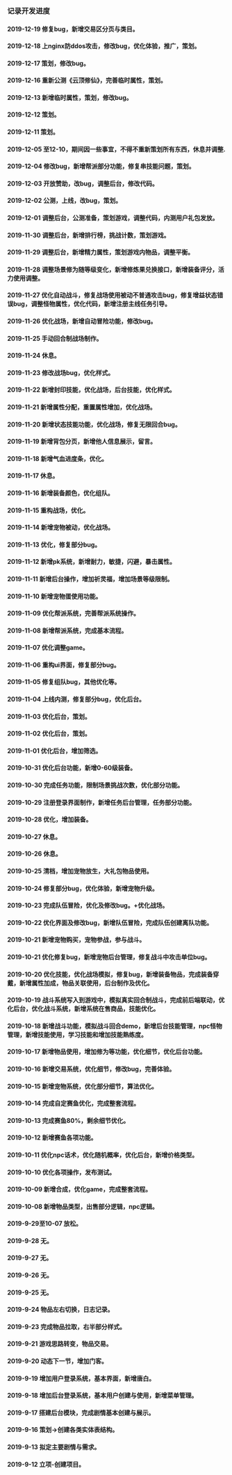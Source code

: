 ### 记录开发进度
#### 2019-12-19 修复bug，新增交易区分页与类目。
#### 2019-12-18 上nginx防ddos攻击，修改bug，优化体验，推广，策划。
#### 2019-12-17 策划，修改bug。
#### 2019-12-16 重新公测《云顶修仙》，完善临时属性，策划。
#### 2019-12-13 新增临时属性，策划，修改bug。
#### 2019-12-12 策划。
#### 2019-12-11 策划。
#### 2019-12-05 至12-10，期间因一些事宜，不得不重新策划所有东西，休息并调整.
#### 2019-12-04 修改bug，新增帮派部分功能，修复串技能问题，策划。
#### 2019-12-03 开放赞助，改bug，调整后台，修改代码。
#### 2019-12-02 公测，上线，改bug，策划。
#### 2019-12-01 调整后台，公测准备，策划游戏，调整代码，内测用户礼包发放。
#### 2019-11-30 调整后台，新增排行榜，挑战计数，策划游戏。
#### 2019-11-29 调整后台，新增精力属性，策划游戏内物品，调整平衡。
#### 2019-11-28 调整场景修为随等级变化，新增修炼果兑换接口，新增装备评分，活力使用调整。
#### 2019-11-27 优化自动战斗，修复战场使用被动不普通攻击bug，修复增益状态错误bug，调整怪物属性，优化代码，新增注册主线任务引导。
#### 2019-11-26 优化战场，新增自动冒险功能，修改bug。
#### 2019-11-25 手动回合制战场制作。
#### 2019-11-24 休息。
#### 2019-11-23 修改战场bug，优化样式。
#### 2019-11-22 新增封印技能，优化战场，后台技能，优化样式。
#### 2019-11-21 新增属性分配，重置属性增加，优化战场。
#### 2019-11-20 新增状态技能功能，优化战场，修复无限回合bug。
#### 2019-11-19 新增背包分页，新增他人信息展示，留言。
#### 2019-11-18 新增气血进度条，优化。
#### 2019-11-17 休息。
#### 2019-11-16 新增装备颜色，优化组队。
#### 2019-11-15 重构战场，优化。
#### 2019-11-14 新增宠物被动，优化战场。
#### 2019-11-13 优化，修复部分bug。
#### 2019-11-12 新增pk系统，新增耐力，敏捷，闪避，暴击属性。
#### 2019-11-11 新增后台操作，增加祈灵福，增加场景等级限制。
#### 2019-11-10 新增宠物蛋使用功能。
#### 2019-11-09 优化帮派系统，完善帮派系统操作。
#### 2019-11-08 新增帮派系统，完成基本流程。
#### 2019-11-07 优化调整game。
#### 2019-11-06 重构ui界面，修复部分bug。
#### 2019-11-05 修复组队bug，其他优化等。
#### 2019-11-04 上线内测，修复部分bug，优化后台。
#### 2019-11-03 优化后台，策划。
#### 2019-11-02 优化后台，策划。
#### 2019-11-01 优化后台，增加筛选。
#### 2019-10-31 优化后台功能，新增0-60级装备。
#### 2019-10-30 完成任务功能，限制场景挑战次数，优化部分功能。
#### 2019-10-29 注册登录界面制作，新增任务后台管理，任务部分功能。
#### 2019-10-28 优化，增加装备。
#### 2019-10-27 休息。
#### 2019-10-26 休息。
#### 2019-10-25 清档，增加宠物放生，大礼包物品使用。
#### 2019-10-24 修复部分bug，优化体验，新增宠物升级。
#### 2019-10-23 完成队伍冒险，优化及修改bug。+优化战场。
#### 2019-10-22 优化界面及修改bug，新增队伍冒险，完成队伍创建离队功能。
#### 2019-10-21 新增宠物购买，宠物参战，参与战斗。
#### 2019-10-21 优化修复bug，新增宠物后台管理，修复战斗中攻击单位bug。
#### 2019-10-20 优化技能，优化战场模拟，修复bug，新增装备物品，完成装备穿戴，新增属性加成，物品关联使用，后台制作及优化。
#### 2019-10-19 战斗系统写入到游戏中，模拟真实回合制战斗，完成前后端联动，优化后台，优化战斗系统，新增系统在售商品，技能优化。
#### 2019-10-18 新增战斗功能，模拟战斗回合demo，新增后台技能管理，npc怪物管理，新增技能使用，学习技能和增加技能熟练度。
#### 2019-10-17 新增物品使用，增加修为等功能，优化细节，优化后台功能。
#### 2019-10-16 新增交易系统，优化细节，修改bug，完善体验。
#### 2019-10-15 新增宠物系统，优化部分细节，算法优化。
#### 2019-10-14 完成自定赛鱼优化，完成整套流程。
#### 2019-10-13 完成赛鱼80%，剩余细节优化。
#### 2019-10-12 新增赛鱼各项功能。
#### 2019-10-11 优化npc话术，优化随机概率，优化后台，新增价格类型。
#### 2019-10-10 优化各项操作，发布测试。
#### 2019-10-09 新增合成，优化game，完成整套流程。
#### 2019-10-08 新增物品类型，出售部分逻辑，npc逻辑。
#### 2019-9-29至10-07 放松。
#### 2019-9-28 无。
#### 2019-9-27 无。
#### 2019-9-26 无。
#### 2019-9-25 无。
#### 2019-9-24 物品左右切换，日志记录。
#### 2019-9-23 完成物品拉取，右半部分样式。
#### 2019-9-21 游戏思路转变，物品交易。
#### 2019-9-20 动态下一节，增加门客。
#### 2019-9-19 增加用户登录系统，基本界面，新增唐白。
#### 2019-9-18 增加后台登录系统，基本用户创建与使用，新增菜单管理。
#### 2019-9-17 搭建后台模块，完成剧情基本创建与展示。
#### 2019-9-16 策划->创建各类实体表结构。
#### 2019-9-13 拟定主要剧情与需求。
#### 2019-9-12 立项-创建项目。